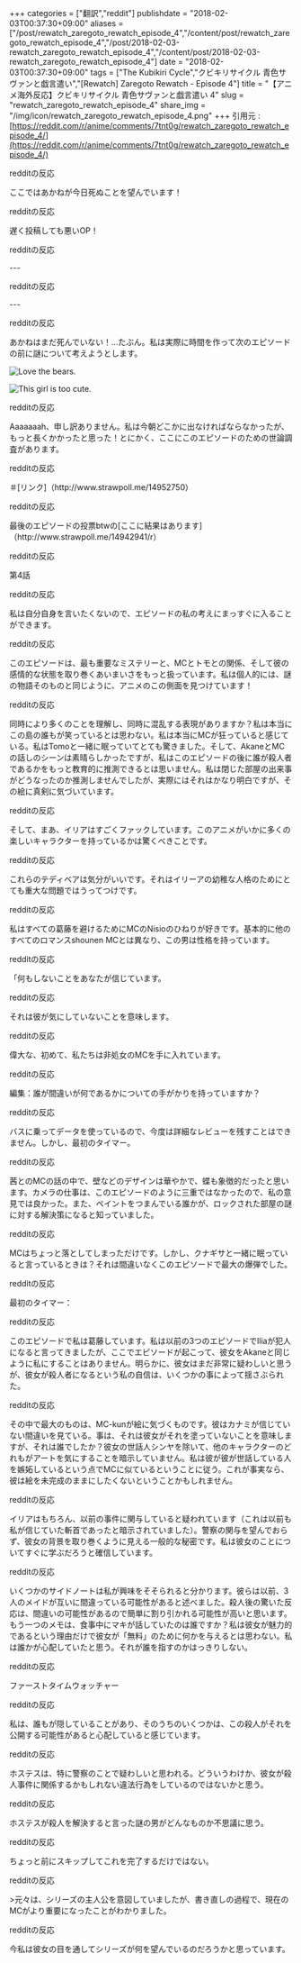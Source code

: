 +++
categories = ["翻訳","reddit"]
publishdate = "2018-02-03T00:37:30+09:00"
aliases = ["/post/rewatch_zaregoto_rewatch_episode_4","/content/post/rewatch_zaregoto_rewatch_episode_4","/post/2018-02-03-rewatch_zaregoto_rewatch_episode_4","/content/post/2018-02-03-rewatch_zaregoto_rewatch_episode_4"]
date = "2018-02-03T00:37:30+09:00"
tags = ["The Kubikiri Cycle","クビキリサイクル 青色サヴァンと戯言遣い","[Rewatch] Zaregoto Rewatch - Episode 4"]
title = "【アニメ海外反応】クビキリサイクル 青色サヴァンと戯言遣い 4"
slug = "rewatch_zaregoto_rewatch_episode_4"
share_img = "/img/icon/rewatch_zaregoto_rewatch_episode_4.png"
+++
引用元 : [https://reddit.com/r/anime/comments/7tnt0g/rewatch_zaregoto_rewatch_episode_4/](https://reddit.com/r/anime/comments/7tnt0g/rewatch_zaregoto_rewatch_episode_4/)

<p><span class="reddit-comment">redditの反応</span></p>ここではあかねが今日死ぬことを望んでいます！

<p><span class="reddit-comment">redditの反応</span></p>遅く投稿しても悪いOP！

<p><span class="reddit-comment">redditの反応</span></p>---

<p><span class="reddit-comment">redditの反応</span></p>---

<p><span class="reddit-comment">redditの反応</span></p>あかねはまだ死んでいない！...たぶん。私は実際に時間を作って次のエピソードの前に謎について考えようとします。

![Love the bears.](https://i.imgur.com/VcxwM3l.png)

![This girl is too cute.](https://i.imgur.com/QggNuFD.png)

<p><span class="reddit-comment">redditの反応</span></p>Aaaaaaah、申し訳ありません。私は今朝どこかに出なければならなかったが、もっと長くかかったと思った！とにかく、ここにこのエピソードのための世論調査があります。

<p><span class="reddit-comment">redditの反応</span></p>＃[リンク]（http://www.strawpoll.me/14952750）

<p><span class="reddit-comment">redditの反応</span></p>最後のエピソードの投票btwの[ここに結果はあります]（http://www.strawpoll.me/14942941/r）

<p><span class="reddit-comment">redditの反応</span></p>第4話

<p><span class="reddit-comment">redditの反応</span></p>私は自分自身を言いたくないので、エピソードの私の考えにまっすぐに入ることができます。

<p><span class="reddit-comment">redditの反応</span></p>このエピソードは、最も重要なミステリーと、MCとトモとの関係、そして彼の感情的な状態を取り巻くあいまいさをもっと扱っています。私は個人的には、謎の物語そのものと同じように、アニメのこの側面を見つけています！

<p><span class="reddit-comment">redditの反応</span></p>同時により多くのことを理解し、同時に混乱する表現がありますか？私は本当にこの島の誰もが笑っているとは思わない。私は本当にMCが狂っていると感じている。私はTomoと一緒に眠っていてとても驚きました。そして、AkaneとMCの話しのシーンは素晴らしかったですが、私はこのエピソードの後に​​誰が殺人者であるかをもっと教育的に推測できるとは思いません。私は閉じた部屋の出来事がどうなったのか推測しませんでしたが、実際にはそれはかなり明白ですが、その絵に真剣に気づいています。

<p><span class="reddit-comment">redditの反応</span></p>そして、まあ、イリアはすごくファックしています。このアニメがいかに多くの楽しいキャラクターを持っているかは驚くべきことです。

<p><span class="reddit-comment">redditの反応</span></p>これらのテディベアは気分がいいです。それはイリーアの幼稚な人格のためにとても重大な問題ではうってつけです。

<p><span class="reddit-comment">redditの反応</span></p>私はすべての葛藤を避けるためにMCのNisioのひねりが好きです。基本的に他のすべてのロマンスshounen MCとは異なり、この男は性格を持っています。

<p><span class="reddit-comment">redditの反応</span></p>「何もしないことをあなたが信じています。

<p><span class="reddit-comment">redditの反応</span></p>それは彼が気にしていないことを意味します。

<p><span class="reddit-comment">redditの反応</span></p>偉大な、初めて、私たちは非処女のMCを手に入れています。

<p><span class="reddit-comment">redditの反応</span></p>編集：誰が間違いが何であるかについての手がかりを持っていますか？

<p><span class="reddit-comment">redditの反応</span></p>バスに乗ってデータを使っているので、今度は詳細なレビューを残すことはできません。しかし、最初のタイマー。

<p><span class="reddit-comment">redditの反応</span></p>茜とのMCの話の中で、壁などのデザインは華やかで、蝶も象徴的だったと思います。カメラの仕事は、このエピソードのように三重ではなかったので、私の意見では良かった。また、ペイントをつまんでいる誰かが、ロックされた部屋の謎に対する解決策になると知っていました。

<p><span class="reddit-comment">redditの反応</span></p>MCはちょっと落としてしまっただけです。しかし、クナギサと一緒に眠っていると言っているときは？それは間違いなくこのエピソードで最大の爆弾でした。

<p><span class="reddit-comment">redditの反応</span></p>最初のタイマー：

<p><span class="reddit-comment">redditの反応</span></p>このエピソードで私は葛藤しています。私は以前の3つのエピソードでIliaが犯人になると言ってきましたが、ここでエピソードが起こって、彼女をAkaneと同じように私にすることはありません。明らかに、彼女はまだ非常に疑わしいと思うが、彼女が殺人者になるという私の自信は、いくつかの事によって揺さぶられた。

<p><span class="reddit-comment">redditの反応</span></p>その中で最大のものは、MC-kunが絵に気づくものです。彼はカナミが信じていない間違いを見ている。事は、それは彼女がそれを塗っていないことを意味しますが、それは誰でしたか？彼女の世話人シンヤを除いて、他のキャラクターのどれもがアートを気にすることを暗示していません。私は彼が彼が世話している人を嫉妬しているという点でMCに似ているということに従う。これが事実なら、彼は絵を未完成のままにしたくないということかもしれません。

<p><span class="reddit-comment">redditの反応</span></p>イリアはもちろん、以前の事件に関与していると疑われています（これは以前も私が信じていた斬首であったと暗示されていました）。警察の関与を望んでおらず、彼女の背景を取り巻くように見える一般的な秘密です。私は彼女のことについてすぐに学ぶだろうと確信しています。

<p><span class="reddit-comment">redditの反応</span></p>いくつかのサイドノートは私が興味をそそられると分かります。彼らは以前、3人のメイドが互いに間違っている可能性があると述べました。殺人後の驚いた反応は、間違いの可能性があるので簡単に割り引かれる可能性が高いと思います。もう一つのメモは、食事中にマキが話していたのは誰ですか？私は彼女が魅力的であるという理由だけで彼女が「無料」のために何かを与えるとは思わない。私は誰かが心配していたと思う。それが誰を指すのかはっきりしない。

<p><span class="reddit-comment">redditの反応</span></p>ファーストタイムウォッチャー

<p><span class="reddit-comment">redditの反応</span></p>私は、誰もが隠していることがあり、そのうちのいくつかは、この殺人がそれを公開する可能性があると心配していると感じています。

<p><span class="reddit-comment">redditの反応</span></p>ホステスは、特に警察のことで疑わしいと思われる。どういうわけか、彼女が殺人事件に関係するかもしれない違法行為をしているのではないかと思う。

<p><span class="reddit-comment">redditの反応</span></p>ホステスが殺人を解決すると言った謎の男がどんなものか不思議に思う。

<p><span class="reddit-comment">redditの反応</span></p>ちょっと前にスキップしてこれを完了するだけではない。

<p><span class="reddit-comment">redditの反応</span></p>&gt;元々は、シリーズの主人公を意図していましたが、書き直しの過程で、現在のMCがより重要になったことがわかりました。

<p><span class="reddit-comment">redditの反応</span></p>今私は彼女の目を通してシリーズが何を望んでいるのだろうかと思っています。
